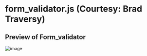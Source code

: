 # form_validator.js (Courtesy: Brad Traversy)


## Preview of Form_validator
![image](https://user-images.githubusercontent.com/53997990/121291602-2acd0c80-c906-11eb-9e6e-f908c90203cc.png)
